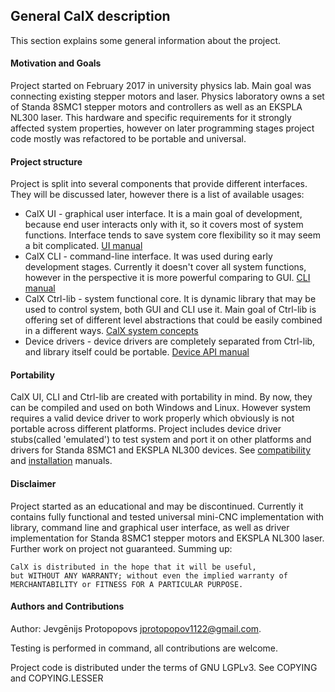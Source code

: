 ## General CalX description
This section explains some general information about the project.

#### Motivation and Goals
Project started on February 2017 in university physics lab. Main goal was connecting existing stepper motors and laser. Physics laboratory owns a set of Standa 8SMC1 stepper motors and controllers as well as an EKSPLA NL300 laser. This hardware and specific requirements for it strongly affected system properties, however on later programming stages project code mostly was refactored to be portable and universal.

#### Project structure
Project is split into several components that provide different interfaces. They will be discussed later, however there is a list of available usages:
* CalX UI - graphical user interface. It is a main goal of development, because end user interacts only with it, so it covers most of system functions. Interface tends to save system core flexibility so it may seem a bit complicated. [UI manual](gui.md)
* CalX CLI - command-line interface. It was used during early development stages. Currently it doesn't cover all system functions, however in the perspective it is more powerful comparing to GUI. [CLI manual](cli.md)
* CalX Ctrl-lib - system functional core. It is dynamic library that may be used to control system, both GUI and CLI use it. Main goal of Ctrl-lib is offering set of different level abstractions that could be easily combined in a different ways. [CalX system concepts](concepts.md)
* Device drivers - device drivers are completely separated from Ctrl-lib, and library itself could be portable. [Device API manual](devapi.md)

#### Portability
CalX UI, CLI and Ctrl-lib are created with portability in mind. By now, they can be compiled and used on both Windows and Linux. However system requires a valid device driver to work properly which obviously is not portable across different platforms. Project includes device driver stubs(called 'emulated') to test system and port it on other platforms and drivers for Standa 8SMC1 and EKSPLA NL300 devices. See [compatibility](compat.md) and [installation](install.md) manuals.

#### Disclaimer
Project started as an educational and may be discontinued. Currently it contains fully functional and tested universal mini-CNC implementation with library, command line and graphical user interface, as well as driver implementation for Standa 8SMC1 stepper motors and EKSPLA NL300 laser. Further work on project not guaranteed. Summing up:
```
CalX is distributed in the hope that it will be useful,
but WITHOUT ANY WARRANTY; without even the implied warranty of
MERCHANTABILITY or FITNESS FOR A PARTICULAR PURPOSE.
```

#### Authors and Contributions
Author: Jevgēnijs Protopopovs <jprotopopov1122@gmail.com>.

Testing is performed in command, all contributions are welcome.

Project code is distributed under the terms of GNU LGPLv3. See COPYING and COPYING.LESSER
